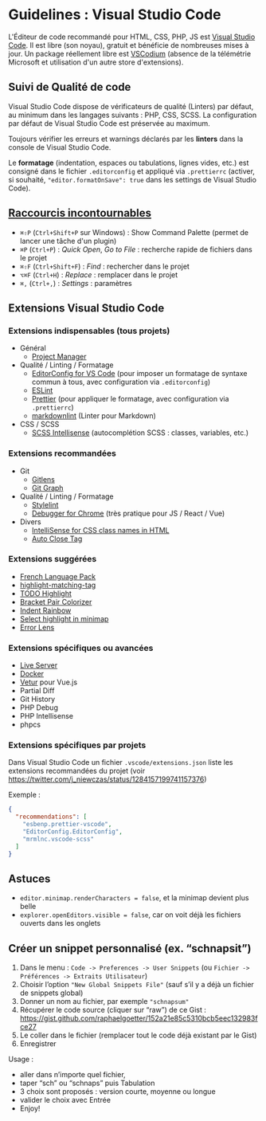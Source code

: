 # Guidelines : Visual Studio Code

L'Éditeur de code recommandé pour HTML, CSS, PHP, JS est [Visual Studio Code](https://code.visualstudio.com/). Il est libre (son noyau), gratuit et bénéficie de nombreuses mises à jour. Un package réellement libre est [VSCodium](https://vscodium.com/) (absence de la télémétrie Microsoft et utilisation d'un autre store d'extensions).

## Suivi de Qualité de code

Visual Studio Code dispose de vérificateurs de qualité (Linters) par défaut, au minimum dans les langages suivants&nbsp;: PHP, CSS, SCSS. La configuration par défaut de Visual Studio Code est préservée au maximum.

Toujours vérifier les erreurs et warnings déclarés par les **linters** dans la console de Visual Studio Code.

Le **formatage** (indentation, espaces ou tabulations, lignes vides, etc.) est consigné dans le fichier `.editorconfig` et appliqué via `.prettierrc` (activer, si souhaité, `"editor.formatOnSave": true` dans les settings de Visual Studio Code).

## [Raccourcis incontournables](https://code.visualstudio.com/docs/getstarted/keybindings#_keyboard-shortcuts-reference)

- `⌘⇧P` (`Ctrl+Shift+P` sur Windows) : Show Command Palette (permet de lancer une tâche d'un plugin)
- `⌘P` (`Ctrl+P`) : _Quick Open_, _Go to File_ : recherche rapide de fichiers dans le projet
- `⌘⇧F` (`Ctrl+Shift+F`) : _Find_ : rechercher dans le projet
- `⌥⌘F` (`Ctrl+H`) : _Replace_ : remplacer dans le projet
- `⌘,` (`Ctrl+,`) : _Settings_ : paramètres

## Extensions Visual Studio Code

### Extensions indispensables (tous projets)

- Général
  - [Project Manager](https://marketplace.visualstudio.com/items?itemName=alefragnani.project-manager)
- Qualité / Linting / Formatage
  - [EditorConfig for VS Code](https://marketplace.visualstudio.com/items?itemName=EditorConfig.EditorConfig) (pour imposer un formatage de syntaxe commun à tous, avec configuration via `.editorconfig`)
  - [ESLint](https://marketplace.visualstudio.com/items?itemName=dbaeumer.vscode-eslint)
  - [Prettier](https://marketplace.visualstudio.com/items?itemName=esbenp.prettier-vscode) (pour appliquer le formatage, avec configuration via `.prettierrc`)
  - [markdownlint](https://marketplace.visualstudio.com/items?itemName=DavidAnson.vscode-markdownlint) (Linter pour Markdown)
- CSS / SCSS
  - [SCSS Intellisense](https://marketplace.visualstudio.com/items?itemName=mrmlnc.vscode-scss) (autocomplétion SCSS : classes, variables, etc.)

### Extensions recommandées

- Git
  - [Gitlens](https://marketplace.visualstudio.com/items?itemName=eamodio.gitlens)
  - [Git Graph](https://marketplace.visualstudio.com/items?itemName=mhutchie.git-graph)
- Qualité / Linting / Formatage
  - [Stylelint](https://marketplace.visualstudio.com/items?itemName=stylelint.vscode-stylelint)
  - [Debugger for Chrome](https://marketplace.visualstudio.com/items?itemName=msjsdiag.debugger-for-chrome) (très pratique pour JS / React / Vue)
- Divers
  - [IntelliSense for CSS class names in HTML](https://marketplace.visualstudio.com/items?itemName=Zignd.html-css-class-completion)
  - [Auto Close Tag](https://marketplace.visualstudio.com/items?itemName=formulahendry.auto-close-tag)

### Extensions suggérées

- [French Language Pack](https://marketplace.visualstudio.com/items?itemName=MS-CEINTL.vscode-language-pack-fr)
- [highlight-matching-tag](https://marketplace.visualstudio.com/items?itemName=vincaslt.highlight-matching-tag)
- [TODO Highlight](https://marketplace.visualstudio.com/items?itemName=wayou.vscode-todo-highlight)
- [Bracket Pair Colorizer](https://marketplace.visualstudio.com/items?itemName=CoenraadS.bracket-pair-colorizer)
- [Indent Rainbow](https://marketplace.visualstudio.com/items?itemName=oderwat.indent-rainbow)
- [Select highlight in minimap](https://marketplace.visualstudio.com/items?itemName=mde.select-highlight-minimap)
- [Error Lens](https://marketplace.visualstudio.com/items?itemName=usernamehw.errorlens)

### Extensions spécifiques ou avancées

- [Live Server](https://marketplace.visualstudio.com/items?itemName=ritwickdey.LiveServer)
- [Docker](https://marketplace.visualstudio.com/items?itemName=ms-azuretools.vscode-docker)
- [Vetur](https://marketplace.visualstudio.com/items?itemName=octref.vetur) pour Vue.js
- Partial Diff
- Git History
- PHP Debug
- PHP Intellisense
- phpcs

### Extensions spécifiques par projets

Dans Visual Studio Code un fichier `.vscode/extensions.json` liste les extensions recommandées du projet (voir <https://twitter.com/j_niewczas/status/1284157199741157376>)

Exemple :

```json
{
  "recommendations": [
    "esbenp.prettier-vscode",
    "EditorConfig.EditorConfig",
    "mrmlnc.vscode-scss"
  ]
}
```

## Astuces

- `editor.minimap.renderCharacters = false`, et la minimap devient plus belle
- `explorer.openEditors.visible = false`, car on voit déjà les fichiers ouverts dans les onglets

## Créer un snippet personnalisé (ex. “schnapsit”)

1. Dans le menu : `Code -> Preferences -> User Snippets` (ou `Fichier -> Préférences -> Extraits Utilisateur`)
2. Choisir l’option `"New Global Snippets File"` (sauf s’il y a déjà un fichier de snippets global)
3. Donner un nom au fichier, par exemple `"schnapsum"`
4. Récupérer le code source (cliquer sur “raw”) de ce Gist : <https://gist.github.com/raphaelgoetter/152a21e85c5310bcb5eec132983fce27>
5. Le coller dans le fichier (remplacer tout le code déjà existant par le Gist)
6. Enregistrer

Usage :

- aller dans n’importe quel fichier,
- taper “sch” ou “schnaps” puis Tabulation
- 3 choix sont proposés : version courte, moyenne ou longue
- valider le choix avec Entrée
- Enjoy!
